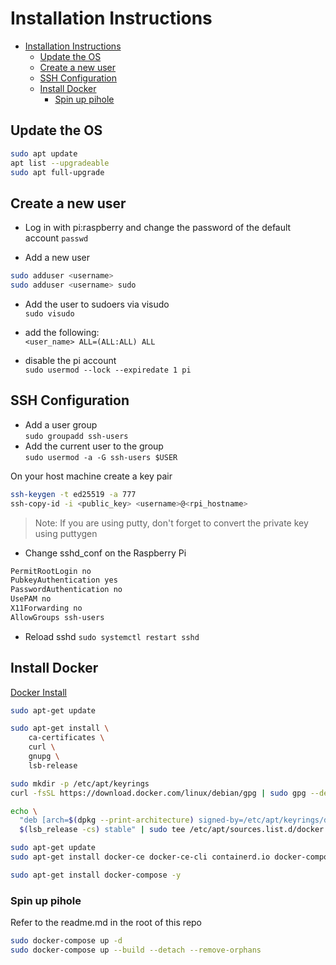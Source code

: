 # Installation Instructions

<!-- TOC -->
- [Installation Instructions](#installation-instructions)
  - [Update the OS](#update-the-os)
  - [Create a new user](#create-a-new-user)
  - [SSH Configuration](#ssh-configuration)
  - [Install Docker](#install-docker)
    - [Spin up pihole](#spin-up-pihole)
<!-- /TOC -->

## Update the OS

```bash
sudo apt update
apt list --upgradeable
sudo apt full-upgrade  
```

## Create a new user

- Log in with pi:raspberry and change the password of the default account
`passwd`  

- Add a new user  
  
```bash
sudo adduser <username>
sudo adduser <username> sudo
```

- Add the user to sudoers via visudo  
`sudo visudo`  

- add the following:  
`<user_name> ALL=(ALL:ALL) ALL`  

- disable the pi account  
`sudo usermod --lock --expiredate 1 pi`

## SSH Configuration

- Add a user group  
`sudo groupadd ssh-users`  
- Add the current user to the group  
`sudo usermod -a -G ssh-users $USER`  

On your host machine create a key pair  

```bash
ssh-keygen -t ed25519 -a 777
ssh-copy-id -i <public_key> <username>@<rpi_hostname>
```

> Note: If you are using putty, don't forget to convert the private key using puttygen  

- Change sshd_conf on the Raspberry Pi

```bash
PermitRootLogin no
PubkeyAuthentication yes
PasswordAuthentication no
UsePAM no
X11Forwarding no
AllowGroups ssh-users
```

- Reload sshd
`sudo systemctl restart sshd`

## Install Docker

[Docker Install](https://docs.docker.com/engine/install/debian/)

```bash
sudo apt-get update

sudo apt-get install \
    ca-certificates \
    curl \
    gnupg \
    lsb-release
```

```bash
sudo mkdir -p /etc/apt/keyrings
curl -fsSL https://download.docker.com/linux/debian/gpg | sudo gpg --dearmor -o /etc/apt/keyrings/docker.gpg
```

```bash
echo \
  "deb [arch=$(dpkg --print-architecture) signed-by=/etc/apt/keyrings/docker.gpg] https://download.docker.com/linux/debian \
  $(lsb_release -cs) stable" | sudo tee /etc/apt/sources.list.d/docker.list > /dev/null
```
  
```bash
sudo apt-get update
sudo apt-get install docker-ce docker-ce-cli containerd.io docker-compose-plugin
```

```bash
sudo apt-get install docker-compose -y
```

### Spin up pihole  

Refer to the readme.md in the root of this repo  

```bash
sudo docker-compose up -d
sudo docker-compose up --build --detach --remove-orphans
```
